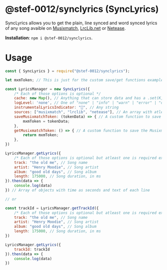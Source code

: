 # @stef-0012/synclyrics (SyncLyrics)

SyncLyrics allows you to get the plain, line synced and word synced lyrics of any song avaible on [Musixmatch](https://musixmatch.com), [LrcLib.net](https://lrclib.net) or [Netease](https://music.xianqiao.wang).

**Installation**: `npm i @stef-0012/synclyrics`.

# Usage

```js
const { SyncLyrics } = require("@stef-0012/synclyrics");

let mxmToken; // This is just for the custom save/get functions example

const LyricsManager = new SyncLyrics({
    /* Each of those options is optional */
    cache: new Map(), // Anything that can store data and has a .set(K, V), .get(K) and .has(K) values
    logLevel: 'none', // One of "none" | "info" | "warn" | "error" | "debug"
    instrumentalLyricsIndicator: "", // Any string
    sources: ["musixmatch", "lrclib", "netease"], // An array with atleast one of those sources
    saveMusixmatchToken: (tokenData) => { // A custom function to save the Musixmatch token, otherwise it'll skip Musixmatdh fetch
        mxmToken = tokenData;
    },
    getMusixmatchToken: () => { // A custom function to save the Musixmatch token, otherwise it'll skip Musixmatdh fetch
        return mxmToken;
    },
})

LyricsManager.getLyrics({
    /* Each of those options is optional but atleast one is required excluded length */
    track: "the old me", // Song name
    artist: "Henry Moodie", // Song artist
    album: "good old days", // Song album
    length: 175000, // Song duration, in ms
}).then(data => {
    console.log(data)
}) // Array of objects with time as seconds and text of each line

// or

const trackId = LyricsManager.getTrackId({
    /* Each of those options is optional but atleast one is required excluded length */
    track: "the old me", // Song name
    artist: "Henry Moodie", // Song artist
    album: "good old days", // Song album
    length: 175000, // Song duration, in ms
})

LyricsManager.getLyrics({
    trackId: trackId
}).then(data => {
    console.log(data)
})
```